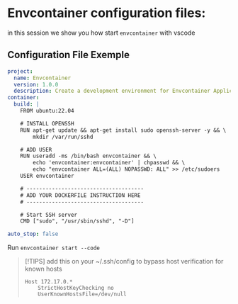 
# Envcontainer configuration files:

in this session we show you how start `envcontainer` with vscode


## Configuration File Exemple

```yaml
project:
  name: Envcontainer
  version: 1.0.0
  description: Create a development environment for Envcontainer Application.
container:
  build: |
    FROM ubuntu:22.04

    # INSTALL OPENSSH
    RUN apt-get update && apt-get install sudo openssh-server -y && \
        mkdir /var/run/sshd

    # ADD USER
    RUN useradd -ms /bin/bash envcontainer && \
        echo 'envcontainer:envcontainer' | chpasswd && \
        echo "envcontainer ALL=(ALL) NOPASSWD: ALL" >> /etc/sudoers
    USER envcontainer

    # -------------------------------------
    # ADD YOUR DOCKERFILE INSTRUCTION HERE
    # -------------------------------------

    # Start SSH server
    CMD ["sudo", "/usr/sbin/sshd", "-D"]

auto_stop: false

```

Run `envcontainer start --code`

> [!TIPS]
> add this on your ~/.ssh/config to bypass host verification for known hosts 
>```
> Host 172.17.0.*
>     StrictHostKeyChecking no
>     UserKnownHostsFile=/dev/null
> ```
